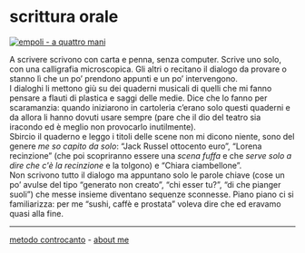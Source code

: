 # scrittura orale

[![](https://live.staticflickr.com/65535/51792855421_1d8fde7e15.jpg "empoli - a quattro mani")](https://flic.kr/s/aHBqjzwAJ2)  

A scrivere scrivono con carta e penna, senza computer. Scrive uno solo, con una calligrafia microscopica. Gli altri o recitano il dialogo da provare o stanno lì che un po’ prendono appunti e un po’ intervengono.  
I dialoghi li mettono giù su dei quaderni musicali di quelli che mi fanno pensare a flauti di plastica e saggi delle medie. Dice che lo fanno per scaramanzia: quando iniziarono in cartoleria c’erano solo questi quaderni e da allora li hanno dovuti usare sempre (pare che il dio del teatro sia iracondo ed è meglio non provocarlo inutilmente).  
Sbircio il quaderno e leggo i titoli delle scene non mi dicono niente, sono del genere *me so capito da solo*: “Jack Russel ottocento euro”, “Lorena recinzione” (che poi scopriranno essere una *scena fuffa* e che *serve solo a dire che c'è la recinzione* e la tolgono) e “Chiara ciambellone”.  
Non scrivono tutto il dialogo ma appuntano solo le parole chiave (cose un po’ avulse del tipo “generato non creato”, “chi esser tu?”, “di che pianger suoli”) che messe insieme diventano sequenze sconnesse. Piano piano ci si familiarizza: per me “sushi, caffè e prostata” voleva dire che ed eravamo quasi alla fine.  

---   
[metodo controcanto](https://cacioman.github.io/controcanto000.html) - [about me](https://about.me/cacioman) 

